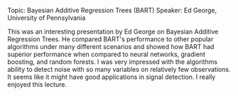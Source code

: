 Topic:  Bayesian Additive Regression Trees (BART)
Speaker: Ed George, University of Pennsylvania

This was an interesting presentation by Ed George on Bayesian Additive Regression Trees. He compared BART's performance to other popular algorithms under many different scenarios and showed how BART had superior performance when compared to neural networks, gradient boosting, and random forests. I was very impressed with the algorithms ability to detect noise with so many variables on relatively few observations. It seems like it might have good applications in signal detection. I really enjoyed this lecture.
